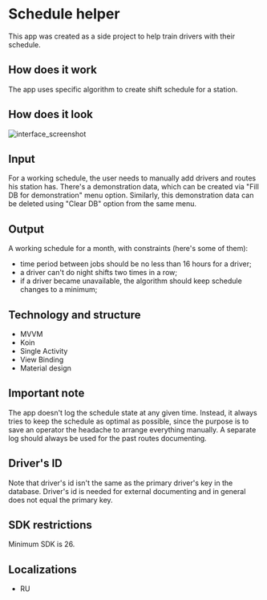 # Schedule helper
This app was created as a side project to help train drivers with their schedule.

## How does it work
The app uses specific algorithm to create shift schedule for a station.
## How does it look

![interface_screenshot](https://user-images.githubusercontent.com/20212022/220686406-e52b1d5c-35a4-4a7f-b403-be4925411dc6.png)

## Input
For a working schedule, the user needs to manually add drivers and routes his station has.
There's a demonstration data, which can be created via "Fill DB for demonstration" menu option.
Similarly, this demonstration data can be deleted using "Clear DB" option from the same menu.

## Output
A working schedule for a month, with constraints (here's some of them):
- time period between jobs should be no less than 16 hours for a driver;
- a driver can't do night shifts two times in a row;
- if a driver became unavailable, the algorithm should keep schedule changes to a minimum;

## Technology and structure
- MVVM
- Koin
- Single Activity
- View Binding
- Material design

## Important note
The app doesn't log the schedule state at any given time. Instead, it always tries to keep the schedule as optimal as possible, since the purpose is to save an operator the headache to arrange everything manually. A separate log should always be used for the past routes documenting.

## Driver's ID
Note that driver's id isn't the same as the primary driver's key in the database.
Driver's id is needed for external documenting and in general does not equal the primary key.

## SDK restrictions
Minimum SDK is 26.

## Localizations
- RU
